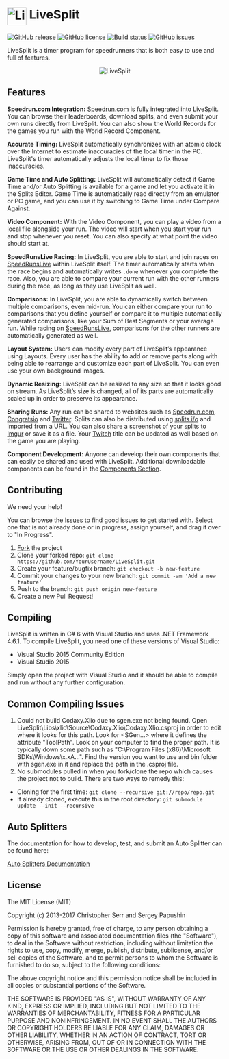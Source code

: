 ﻿<h1> <img src="https://raw.githubusercontent.com/LiveSplit/LiveSplit/master/LiveSplit/Resources/Icon.png" alt="LiveSplit" height="42" width="45" align="top"/> LiveSplit</h1>




[![GitHub release](https://img.shields.io/github/release/LiveSplit/LiveSplit.svg)](https://github.com/LiveSplit/LiveSplit/releases/latest)
[![GitHub license](https://img.shields.io/badge/license-MIT-blue.svg)](https://raw.githubusercontent.com/LiveSplit/LiveSplit/master/LICENSE)
[![Build status](https://ci.appveyor.com/api/projects/status/o6kwuifjotbo6t5a/branch/master?svg=true)](https://ci.appveyor.com/project/CryZe/livesplit/branch/master)
[![GitHub issues](https://img.shields.io/github/issues/LiveSplit/LiveSplit.svg?style=plastic)](https://github.com/LiveSplit/LiveSplit/issues)

LiveSplit is a timer program for speedrunners that is both easy to use and full of features.
<p align="center">
  <img src="https://raw.githubusercontent.com/LiveSplit/LiveSplit.github.io/master/images/livesplittimer.png" alt="LiveSplit"/>
</p>

## Features

**Speedrun.com Integration:** [Speedrun.com](http://speedrun.com) is fully integrated into LiveSplit. You can browse their leaderboards, download splits, and even submit your own runs directly from LiveSplit. You can also show the World Records for the games you run with the World Record Component.

**Accurate Timing:** LiveSplit automatically synchronizes with an atomic clock over the Internet to estimate inaccuracies of the local timer in the PC. LiveSplit's timer automatically adjusts the local timer to fix those inaccuracies.

**Game Time and Auto Splitting:** LiveSplit will automatically detect if Game Time and/or Auto Splitting is available for a game and let you activate it in the Splits Editor. Game Time is automatically read directly from an emulator or PC game, and you can use it by switching to Game Time under Compare Against.

**Video Component:** With the Video Component, you can play a video from a local file alongside your run. The video will start when you start your run and stop whenever you reset. You can also specify at what point the video should start at.

**SpeedRunsLive Racing:** In LiveSplit, you are able to start and join races on [SpeedRunsLive](http://www.speedrunslive.com/) within LiveSplit itself. The timer automatically starts when the race begins and automatically writes ``.done`` whenever you complete the race. Also, you are able to compare your current run with the other runners during the race, as long as they use LiveSplit as well.

**Comparisons:** In LiveSplit, you are able to dynamically switch between multiple comparisons, even mid-run. You can either compare your run to comparisons that you define yourself or compare it to multiple automatically generated comparisons, like your Sum of Best Segments or your average run. While racing on [SpeedRunsLive](http://www.speedrunslive.com/), comparisons for the other runners are automatically generated as well.

**Layout System:** Users can modify every part of LiveSplit’s appearance using Layouts. Every user has the ability to add or remove parts along with being able to rearrange and customize each part of LiveSplit. You can even use your own background images.

**Dynamic Resizing:** LiveSplit can be resized to any size so that it looks good on stream. As LiveSplit’s size is changed, all of its parts are automatically scaled up in order to preserve its appearance.

**Sharing Runs:** Any run can be shared to websites such as [Speedrun.com](http://speedrun.com/), [Congratsio](http://www.congratsio.com/) and [Twitter](https://twitter.com/). Splits can also be distributed using [splits i/o](https://splits.io/) and imported from a URL. You can also share a screenshot of your splits to [Imgur](http://imgur.com/) or save it as a file. Your [Twitch](http://www.twitch.tv/) title can be updated as well based on the game you are playing.

**Component Development:** Anyone can develop their own components that can easily be shared and used with LiveSplit. Additional downloadable components can be found in the [Components Section](http://livesplit.org/components/).

## Contributing

We need your help!

You can browse the [Issues](https://github.com/LiveSplit/LiveSplit/issues) to find good issues to get started with. Select one that is not already done or in progress, assign yourself, and drag it over to "In Progress".

 1. [Fork](https://github.com/LiveSplit/LiveSplit/fork) the project
 2. Clone your forked repo: `git clone https://github.com/YourUsername/LiveSplit.git`
 3. Create your feature/bugfix branch: `git checkout -b new-feature`
 4. Commit your changes to your new branch: `git commit -am 'Add a new feature'`
 5. Push to the branch: `git push origin new-feature`
 6. Create a new Pull Request!

## Compiling

LiveSplit is written in C# 6 with Visual Studio and uses .NET Framework 4.6.1. To compile LiveSplit, you need one of these versions of Visual Studio:
 - Visual Studio 2015 Community Edition
 - Visual Studio 2015

Simply open the project with Visual Studio and it should be able to compile and run without any further configuration.

## Common Compiling Issues
1. Could not build Codaxy.Xlio due to sgen.exe not being found. Open LiveSplit\\Libs\\xlio\\Source\\Codaxy.Xlio\\Codaxy.Xlio.csproj in order to edit where it looks for this path. Look for &lt;SGen...&gt; where it defines the attribute "ToolPath". Look on your computer to find the proper path. It is typically down some path such as "C:\\Program Files (x86)\\Microsoft SDKs\\Windows\\x.xA...". Find the version you want to use and bin folder with sgen.exe in it and replace the path in the .csproj file.
2. No submodules pulled in when you fork/clone the repo which causes the project not to build. There are two ways to remedy this:
 - Cloning for the first time: `git clone --recursive git://repo/repo.git`
 - If already cloned, execute this in the root directory: `git submodule update --init --recursive`

## Auto Splitters

The documentation for how to develop, test, and submit an Auto Splitter can be found here:

[Auto Splitters Documentation](Documentation/Auto-Splitters.md)

## License

The MIT License (MIT)

Copyright (c) 2013-2017 Christopher Serr and Sergey Papushin

Permission is hereby granted, free of charge, to any person obtaining a copy
of this software and associated documentation files (the "Software"), to deal
in the Software without restriction, including without limitation the rights
to use, copy, modify, merge, publish, distribute, sublicense, and/or sell
copies of the Software, and to permit persons to whom the Software is
furnished to do so, subject to the following conditions:

The above copyright notice and this permission notice shall be included in all
copies or substantial portions of the Software.

THE SOFTWARE IS PROVIDED "AS IS", WITHOUT WARRANTY OF ANY KIND, EXPRESS OR
IMPLIED, INCLUDING BUT NOT LIMITED TO THE WARRANTIES OF MERCHANTABILITY,
FITNESS FOR A PARTICULAR PURPOSE AND NONINFRINGEMENT. IN NO EVENT SHALL THE
AUTHORS OR COPYRIGHT HOLDERS BE LIABLE FOR ANY CLAIM, DAMAGES OR OTHER
LIABILITY, WHETHER IN AN ACTION OF CONTRACT, TORT OR OTHERWISE, ARISING FROM,
OUT OF OR IN CONNECTION WITH THE SOFTWARE OR THE USE OR OTHER DEALINGS IN THE
SOFTWARE.

